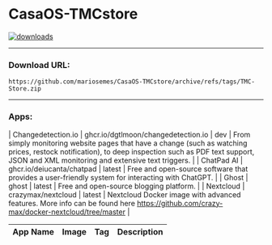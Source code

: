 # CasaOS-TMCstore
[![downloads](https://img.shields.io/github/downloads/mariosemes/CasaOS-TMCstore/total)](https://img.shields.io/github/downloads/mariosemes/CasaOS-TMCstore/total)

---

### Download URL:

    https://github.com/mariosemes/CasaOS-TMCstore/archive/refs/tags/TMC-Store.zip
 
---

### Apps:
| Changedetection.io | ghcr.io/dgtlmoon/changedetection.io | dev | From simply monitoring website pages that have a change (such as watching prices, restock notification), to deep inspection such as PDF text support, JSON and XML monitoring and extensive text triggers. |
| ChatPad AI | ghcr.io/deiucanta/chatpad | latest | Free and open-source software that provides a user-friendly system for interacting with ChatGPT. |
| Ghost | ghost | latest | Free and open-source blogging platform. |
| Nextcloud | crazymax/nextcloud | latest | Nextcloud Docker image with advanced features. More info can be found here https://github.com/crazy-max/docker-nextcloud/tree/master |


| App Name | Image | Tag | Description |
| --- | --- | --- | --- |
